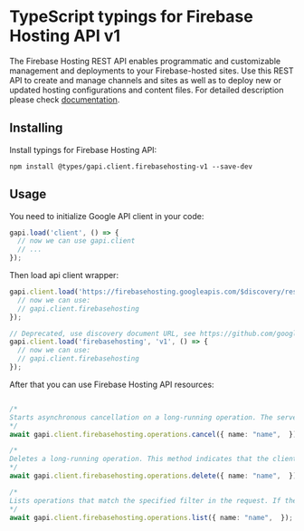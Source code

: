 # TypeScript typings for Firebase Hosting API v1

The Firebase Hosting REST API enables programmatic and customizable management and deployments to your Firebase-hosted sites. Use this REST API to create and manage channels and sites as well as to deploy new or updated hosting configurations and content files.
For detailed description please check [documentation](https://firebase.google.com/docs/hosting/).

## Installing

Install typings for Firebase Hosting API:

```
npm install @types/gapi.client.firebasehosting-v1 --save-dev
```

## Usage

You need to initialize Google API client in your code:

```typescript
gapi.load('client', () => {
  // now we can use gapi.client
  // ...
});
```

Then load api client wrapper:

```typescript
gapi.client.load('https://firebasehosting.googleapis.com/$discovery/rest?version=v1', () => {
  // now we can use:
  // gapi.client.firebasehosting
});
```

```typescript
// Deprecated, use discovery document URL, see https://github.com/google/google-api-javascript-client/blob/master/docs/reference.md#----gapiclientloadname----version----callback--
gapi.client.load('firebasehosting', 'v1', () => {
  // now we can use:
  // gapi.client.firebasehosting
});
```



After that you can use Firebase Hosting API resources: <!-- TODO: make this work for multiple namespaces -->

```typescript

/*
Starts asynchronous cancellation on a long-running operation. The server makes a best effort to cancel the operation, but success is not guaranteed. If the server doesn't support this method, it returns `google.rpc.Code.UNIMPLEMENTED`. Clients can use Operations.GetOperation or other methods to check whether the cancellation succeeded or whether the operation completed despite cancellation. On successful cancellation, the operation is not deleted; instead, it becomes an operation with an Operation.error value with a google.rpc.Status.code of 1, corresponding to `Code.CANCELLED`.
*/
await gapi.client.firebasehosting.operations.cancel({ name: "name",  });

/*
Deletes a long-running operation. This method indicates that the client is no longer interested in the operation result. It does not cancel the operation. If the server doesn't support this method, it returns `google.rpc.Code.UNIMPLEMENTED`.
*/
await gapi.client.firebasehosting.operations.delete({ name: "name",  });

/*
Lists operations that match the specified filter in the request. If the server doesn't support this method, it returns `UNIMPLEMENTED`.
*/
await gapi.client.firebasehosting.operations.list({ name: "name",  });
```
